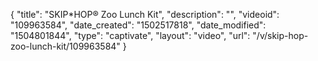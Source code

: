 {
    "title": "SKIP*HOP&reg; Zoo Lunch Kit",
    "description": "",
    "videoid": "109963584",
    "date_created": "1502517818",
    "date_modified": "1504801844",
    "type": "captivate",
    "layout": "video",
    "url": "\/v\/skip-hop-zoo-lunch-kit\/109963584"
}
